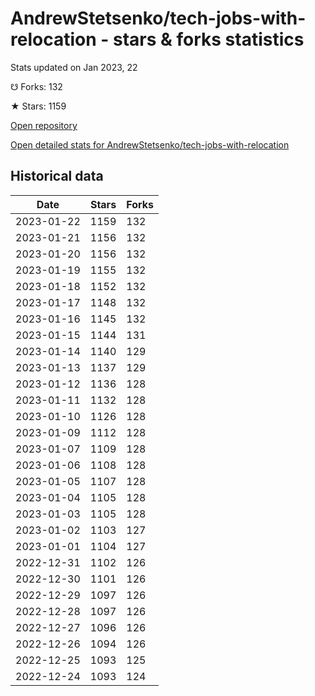 # AndrewStetsenko/tech-jobs-with-relocation - stars & forks statistics

Stats updated on Jan 2023, 22

☋ Forks: 132

★ Stars: 1159

[Open repository](https://github.com/AndrewStetsenko/tech-jobs-with-relocation)

[Open detailed stats for AndrewStetsenko/tech-jobs-with-relocation](https://reviewgithub.com/rep/AndrewStetsenko/tech-jobs-with-relocation)

## Historical data
| Date | Stars | Forks |
|------|-------|-------|
| 2023-01-22 | 1159 | 132 | 
| 2023-01-21 | 1156 | 132 | 
| 2023-01-20 | 1156 | 132 | 
| 2023-01-19 | 1155 | 132 | 
| 2023-01-18 | 1152 | 132 | 
| 2023-01-17 | 1148 | 132 | 
| 2023-01-16 | 1145 | 132 | 
| 2023-01-15 | 1144 | 131 | 
| 2023-01-14 | 1140 | 129 | 
| 2023-01-13 | 1137 | 129 | 
| 2023-01-12 | 1136 | 128 | 
| 2023-01-11 | 1132 | 128 | 
| 2023-01-10 | 1126 | 128 | 
| 2023-01-09 | 1112 | 128 | 
| 2023-01-07 | 1109 | 128 | 
| 2023-01-06 | 1108 | 128 | 
| 2023-01-05 | 1107 | 128 | 
| 2023-01-04 | 1105 | 128 | 
| 2023-01-03 | 1105 | 128 | 
| 2023-01-02 | 1103 | 127 | 
| 2023-01-01 | 1104 | 127 | 
| 2022-12-31 | 1102 | 126 | 
| 2022-12-30 | 1101 | 126 | 
| 2022-12-29 | 1097 | 126 | 
| 2022-12-28 | 1097 | 126 | 
| 2022-12-27 | 1096 | 126 | 
| 2022-12-26 | 1094 | 126 | 
| 2022-12-25 | 1093 | 125 | 
| 2022-12-24 | 1093 | 124 | 

